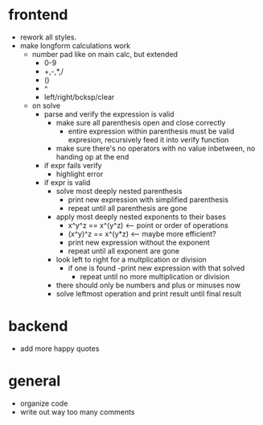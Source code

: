 # frontend
- rework all styles.
- make longform calculations work
  - number pad like on main calc, but extended
    - 0-9
    - +,-,*,/
    - ()
    - ^
    - left/right/bcksp/clear
  - on solve
    - parse and verify the expression is valid
      - make sure all parenthesis open and close correctly
        - entire expression within parenthesis must be valid expresion, recursively feed it into verify function
      - make sure there's no operators with no value inbetween, no handing op at the end
    - if expr fails verify
      - highlight error
    - if expr is valid
      - solve most deeply nested parenthesis
        - print new expression with simplified parenthesis
        - repeat until all parenthesis are gone
      - apply most deeply nested exponents to their bases
        - x^y^z == x^(y^z)  <-- point or order of operations
        - (x^y)^z == x^(y*z) <-- maybe more efficient?
        - print new expression without the exponent
        - repeat until all exponent are gone
      - look left to right for a multplication or division
        - if one is found
          -print new expression with that solved
          - repeat until no more multiplication or division
      - there should only be numbers and plus or minuses now
      - solve leftmost operation and print result until final result
            
# backend
- add more happy quotes
# general
- organize code
- write out way too many comments
